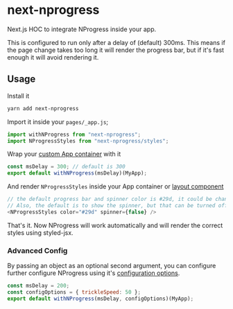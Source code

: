# next-nprogress

Next.js HOC to integrate NProgress inside your app.

This is configured to run only after a delay of (default) 300ms. This means if the page change takes too long it will render the progress bar, but if it's fast enough it will avoid rendering it.

## Usage

Install it

```bash
yarn add next-nprogress
```

Import it inside your `pages/_app.js`;

```js
import withNProgress from "next-nprogress";
import NProgressStyles from "next-nprogress/styles";
```

Wrap your [custom App container](https://nextjs.org/docs#custom-%3Capp%3E) with it

```js
const msDelay = 300; // default is 300
export default withNProgress(msDelay)(MyApp);
```

And render `NProgressStyles` inside your App container or [layout component](https://github.com/zeit/next.js/tree/canary/examples/layout-component)

```js
// the default progress bar and spinner color is #29d, it could be changed for any CSS color
// Also, the default is to show the spinner, but that can be turned off.
<NProgressStyles color="#29d" spinner={false} />
```

That's it. Now NProgress will work automatically and will render the correct styles using styled-jsx.

### Advanced Config

By passing an object as an optional second argument, you can configure further configure NProgress using it's [configuration options](https://github.com/rstacruz/nprogress#configuration).

```js
const msDelay = 200;
const configOptions = { trickleSpeed: 50 };
export default withNProgress(msDelay, configOptions)(MyApp);
```
